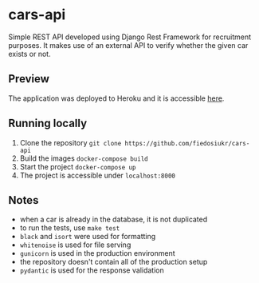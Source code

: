 # cars-api

Simple REST API developed using Django Rest Framework for recruitment purposes. It makes use of an external API to verify whether the given car exists or not.

## Preview

The application was deployed to Heroku and it is accessible [here](https://glacial-taiga-71851.herokuapp.com/).

## Running locally 
1. Clone the repository
`git clone https://github.com/fiedosiukr/cars-api`
2. Build the images
`docker-compose build`
3. Start the project
`docker-compose up`
4. The project is accessible under `localhost:8000`

## Notes
- when a car is already in the database, it is not duplicated
- to run the tests, use `make test`
- `black` and `isort` were used for formatting
- `whitenoise` is used for file serving
- `gunicorn` is used in the production environment
- the repository doesn't contain all of the production setup
- `pydantic` is used for the response validation